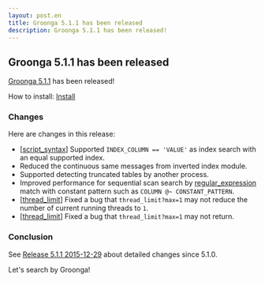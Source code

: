 ```yaml
---
layout: post.en
title: Groonga 5.1.1 has been released
description: Groonga 5.1.1 has been released!
---
```


## Groonga 5.1.1 has been released

[Groonga 5.1.1](/docs/news.html#release-5-1-1) has been released!

How to install: [Install](/docs/install.html)

### Changes

Here are changes in this release:

* [[script_syntax](/docs/reference/grn_expr/script_syntax.html)] Supported `INDEX_COLUMN == 'VALUE'` as index search with an equal supported index.
* Reduced the continuous same messages from inverted index module.
* Supported detecting truncated tables by another process.
* Improved performance for sequential scan search by [regular_expression](/reference/regular_expression.html) match with constant pattern such as `COLUMN @~ CONSTANT_PATTERN`.
* [[thread_limit](/docs/reference/commands/thread_limit.html)] Fixed a bug that `thread_limit?max=1` may not reduce the number of current running threads to `1`.
* [[thread_limit](/ja/docs/reference/commands/thread_limit.html)] Fixed a bug that `thread_limit?max=1` may not return.

### Conclusion

See [Release 5.1.1 2015-12-29](/docs/news.html#release-5-1-1) about detailed changes since 5.1.0.

Let's search by Groonga!
